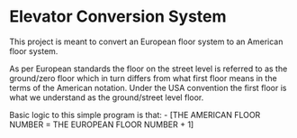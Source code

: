 # Elevator Conversion System

 This project is meant to convert an European floor system to an American floor system.

 As per European standards the floor on the street level is referred to as the ground/zero floor which in turn differs from what first floor means in the terms of the American notation. Under the USA convention the first floor is what we understand as the ground/street level floor.

Basic logic to this simple program is that: -
[THE AMERICAN FLOOR NUMBER = THE EUROPEAN FLOOR NUMBER + 1]
